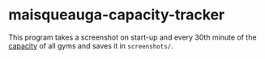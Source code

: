 # maisqueauga-capacity-tracker

This program takes a screenshot on start-up and every 30th minute of the [capacity](https://maisqueauga.com/es/aforo-2/) of all
gyms and saves it in `screenshots/`.
